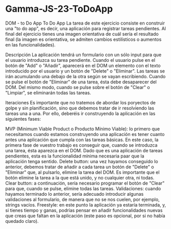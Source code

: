 # Gamma-JS-23-ToDoApp
DOM - to Do App
To Do App
La tarea de este ejercicio consiste en construir una "to do app", es decir, una aplicación para registrar tareas pendientes. Al final del ejercicio tienes una imagen orientativa de cuál sería el resultado final (la imagen es orientativa, se admiten cambios estilísticos o aumentos en las funcionalidades).

Descripción
La aplicación tendrá un formulario con un sólo input para que el usuario introduzca su tarea pendiente. Cuando el usuario pulse en el botón de "Add" o "Añadir", aparecerá en el DOM un elemento con el texto introducido por el usuario y un botón de "Delete" o "Eliminar". Las tareas se irán acumulando una debajo de la otra según se vayan escribiendo. Cuando se pulse el botón de "Eliminar" de una tarea, ésta debe desaparecer del DOM. Del mismo modo, cuando se pulse sobre el botón de "Clear" o "Limpiar", se eliminarán todas las tareas.

Iteraciones
Es importante que no tratemos de abordar los poryectos de golpe y sin planificación, sino que debemos tratar de ir resolviendo las tareas una a una. Por ello, deberéis ir construyendo la aplicación en las siguientes fases:

MVP (Minimum Viable Product o Producto Mínimo Viable): lo primero que necesitamos cuando estamos construyendo una aplicación es tener cuanto antes una aplicación que cumpla con las tareas básicas. En este caso, la primera fase de vuestro trabajo es conseguir que, cuando se introduzca una tarea, ésta aparezca en el DOM. Dado que es una aplicación de tareas pendientes, esta es la funcionalidad mínima necesaria paar que la aplicación tenga sentido.
Delete button: una vez hayamos conseguido lo anterior, debemos tratar de añadir a cada tarea un botón de "Delete" o "Eliminar" que, al pulsarlo, elimine la tarea del DOM. Es importante que el botón elimine la tarea a la que está unido, y no cualquier otra, ni todas.
Clear button: a continuación, sería necesario programar el botón de "Clear" para que, cuando se pulse, elimine todas las tareas.
Validaciones: cuando hayamos terminado lo anterior, sería adecuado introducir algunas validaciones al formulario, de manera que no se nos cuelen, por ejemplo, strings vacíos.
Freestyle: en este punto la aplicación ya estaría terminada, y, si tienes tiempo y ganas, podrías pensar en añadir funcionalidades nuevas que creas que faltan en la aplicación (este paso es opcional, por si no había quedado claro).